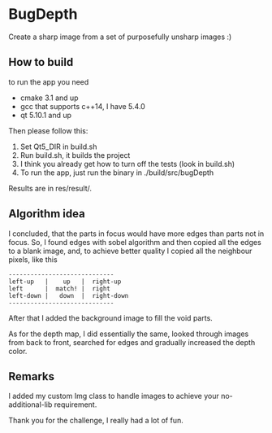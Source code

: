 # BugDepth
Create a sharp image from a set of purposefully unsharp images :)

## How to build

to run the app you need

- cmake 3.1 and up
- gcc that supports c++14, I have 5.4.0
- qt 5.10.1 and up

Then please follow this:
1. Set Qt5_DIR in build.sh
2. Run build.sh, it builds the project
3. I think you already get how to turn off the tests (look in build.sh)
4. To run the app, just run the binary in ./build/src/bugDepth

Results are in res/result/.

## Algorithm idea

I concluded, that the parts in focus would have more edges than parts not in focus.
So, I found edges with sobel algorithm and then copied all the edges to a blank image,
and, to achieve better quality I copied all the neighbour pixels, like this

```
-----------------------------
left-up   |    up   |  right-up
left      |  match! |  right
left-down |   down  |  right-down
-----------------------------
```

After that I added the background image to fill the void parts.

As for the depth map, I did essentially the same, looked through images from
back to front, searched for edges and gradually increased the depth color.

## Remarks

I added my custom Img class to handle images to achieve your no-additional-lib
requirement.

Thank you for the challenge, I really had a lot of fun.
